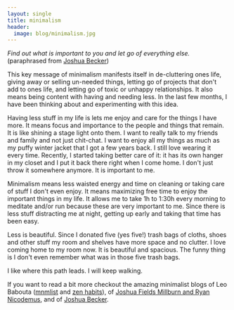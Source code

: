 ```yaml
---
layout: single
title: minimalism
header:
  image: blog/minimalism.jpg
---
```


*Find out what is important to you and let go of everything else.*
(paraphrased from [Joshua Becker](http://www.becomingminimalist.com/becoming-minimalist-start-here/))

This key message of minimalism manifests itself in de-cluttering ones
life, giving away or selling un-needed things, letting go of projects
that don't add to ones life, and letting go of toxic or unhappy
relationships. It also means being content with having and needing
less.  In the last few months, I have been thinking about and
experimenting with this idea.

Having less stuff in my life is lets me enjoy and care for the things I
have more. It means focus and importance to the people and things that
remain. It is like shining a stage light onto them. 
I want to really talk to my friends and family and not just chit-chat.
I want to enjoy all my things as much as my puffy winter jacket that I
got a few years back. I still love wearing it every time. Recently, I
started taking better care of it: it has its own hanger in my closet
and I put it back there right when I come home. I don't just throw it
somewhere anymore. It is important to me.

Minimalism means less waisted energy and time on cleaning or taking
care of stuff I don't even enjoy. It means maximizing free time to enjoy
the important things in my life. It allows me to take 1h to 1:30h
every morning to meditate and/or run because these are very important
to me. Since there is less stuff distracting me at night, getting up
early and taking that time has been easy.

Less is beautiful. Since I donated five (yes five!) trash bags of
cloths, shoes and other stuff my room and shelves have more space and
no clutter. I love coming home to my room now. It is beautiful and
spacious.  The funny thing is I don't even remember what was in those
five trash bags.

I like where this path leads. I will keep walking.

If you want to read a bit more checkout the amazing minimalist blogs of
Leo Babouta ([mnmlist](http://mnmlist.com/archive/) and [zen
habits](https://zenhabits.net/)), of [Joshua Fields Millburn and
Ryan Nicodemus](http://www.theminimalists.com/), and of [Joshua
Becker](http://www.becomingminimalist.com/becoming-minimalist-start-here/).
